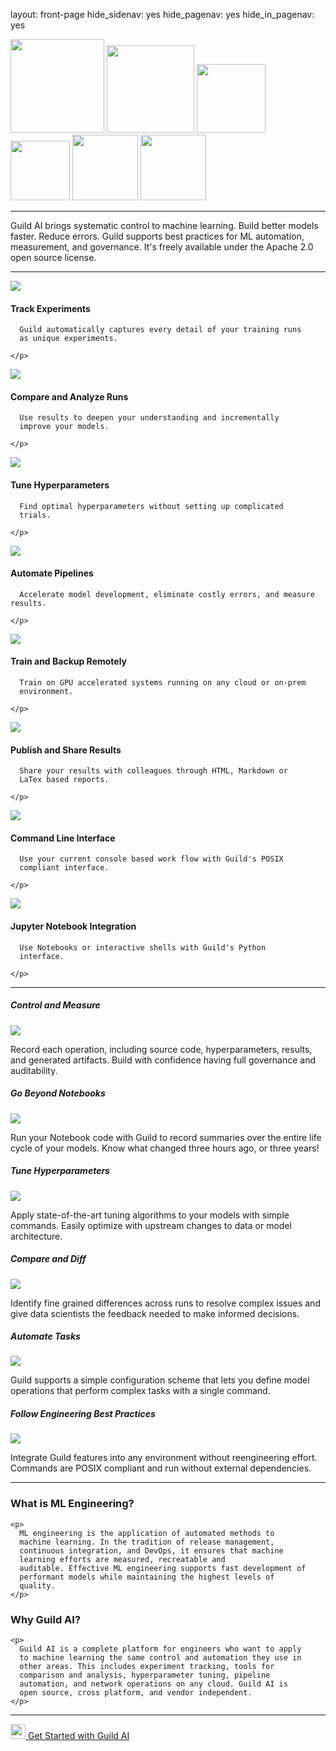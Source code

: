 layout: front-page
hide_sidenav: yes
hide_pagenav: yes
hide_in_pagenav: yes

<div class="row logos">
  <img src="/assets/img/tensorflow-logo.png" width="150">
  <img src="/assets/img/pytorch-logo.png" width="140">
  <img src="/assets/img/keras-logo.png" width="110">
  <img src="/assets/img/scikit-learn-logo.png" width="95">
  <img src="/assets/img/mxnet-logo.png" width="105">
  <img src="/assets/img/xgboost-logo.png" width="105">
</div>

---

<p class="highlight" markdown="1">

Guild AI brings systematic control to machine learning. Build better
models faster. Reduce errors. Guild supports best practices for ML
automation, measurement, and governance. It's freely available under
the Apache 2.0 open source license.

</p>

---

<div class="row other-features display-flex">

  <div class="col-sm-6">
    <img class="feature-icon" src="/assets/icons/folder-check.svg">
    <h4>Track Experiments</h4>
    <p>

      Guild automatically captures every detail of your training runs
      as unique experiments.

    </p>
  </div>

  <div class="col-sm-6">
    <img class="feature-icon" src="/assets/icons/analytics-graph.svg">
    <h4>Compare and Analyze Runs</h4>
    <p>

      Use results to deepen your understanding and incrementally
      improve your models.

    </p>
  </div>

  <div class="col-sm-6">
    <img class="feature-icon" src="/assets/icons/seo-search-star.svg">
    <h4>Tune Hyperparameters</h4>
    <p>

      Find optimal hyperparameters without setting up complicated
      trials.

    </p>
  </div>

  <div class="col-sm-6">
    <img class="feature-icon" src="/assets/icons/hierarchy.svg">
    <h4>Automate Pipelines</h4>
    <p>

      Accelerate model development, eliminate costly errors, and measure results.

    </p>
  </div>

  <div class="col-sm-6">
    <img class="feature-icon" src="/assets/icons/cloud-server.svg">
    <h4>Train and Backup Remotely</h4>
    <p>

      Train on GPU accelerated systems running on any cloud or on-prem
      environment.

    </p>
  </div>

  <div class="col-sm-6">
    <img class="feature-icon" src="/assets/icons/common-file-text-share.svg">
    <h4>Publish and Share Results</h4>
    <p>

      Share your results with colleagues through HTML, Markdown or
      LaTex based reports.

    </p>
  </div>

  <div class="col-sm-6">
    <img class="feature-icon" src="/assets/icons/app-window-code.svg">
    <h4>Command Line Interface</h4>
    <p>

      Use your current console based work flow with Guild's POSIX
      compliant interface.

    </p>
  </div>

  <div class="col-sm-6">
    <img class="feature-icon" src="/assets/icons/file-py.svg">
    <h4>Jupyter Notebook Integration</h4>
    <p>

      Use Notebooks or interactive shells with Guild's Python
      interface.

    </p>
  </div>
</div>

---

<div class="row img-features">

  <div class="col col-sm-6 match-height">
    <h5>Control and Measure</h5>
    <img class="md shadow" src="/assets/img/view-feature.png">
    <p>
      Record each operation, including source code, hyperparameters,
      results, and generated artifacts. Build with confidence having
      full governance and auditability.
    </p>
  </div>

  <div class="col col-sm-6 match-height">
    <h5>Go Beyond Notebooks</h5>
    <img class="md shadow" src="/assets/img/plot-feature.png">
    <p>
      Run your Notebook code with Guild to record summaries over the
      entire life cycle of your models. Know what changed three hours
      ago, or three years!
    </p>
  </div>

  <div class="col col-sm-6 match-height">
    <h5>Tune Hyperparameters</h5>
    <img class="md shadow" src="/assets/img/hparams-2-feature.png">
    <p>
      Apply state-of-the-art tuning algorithms to your models with
      simple commands. Easily optimize with upstream changes to data
      or model architecture.
    </p>
  </div>

  <div class="col col-sm-6 match-height">
    <h5>Compare and Diff</h5>
    <img class="md shadow" src="/assets/img/diff-feature.png">
    <p>
      Identify fine grained differences across runs to resolve complex
      issues and give data scientists the feedback needed to make
      informed decisions.
    </p>
  </div>

  <div class="col col-sm-6 match-height">
    <h5>Automate Tasks</h5>
    <img class="md shadow" src="/assets/img/code-feature.png">
    <p>
      Guild supports a simple configuration scheme that lets you
      define model operations that perform complex tasks with a single
      command.
    </p>
  </div>

  <div class="col col-sm-6 match-height">
    <h5>Follow Engineering Best Practices</h5>
    <img class="md shadow" src="/assets/img/compare-feature-3.png">
    <p>
      Integrate Guild features into any environment without
      reengineering effort. Commands are POSIX compliant and run
      without external dependencies.
    </p>
  </div>

</div>

---

<div class="row promo-qa">
  <div class="col-md-6">
    <h3>What is ML Engineering?</h3>

    <p>
      ML engineering is the application of automated methods to
      machine learning. In the tradition of release management,
      continuous integration, and DevOps, it ensures that machine
      learning efforts are measured, recreatable and
      auditable. Effective ML engineering supports fast development of
      performant models while maintaining the highest levels of
      quality.
    </p>
  </div>

  <div class="col-md-6">
    <h3>Why Guild AI?</h3>

    <p>
      Guild AI is a complete platform for engineers who want to apply
      to machine learning the same control and automation they use in
      other areas. This includes experiment tracking, tools for
      comparison and analysis, hyperparameter tuning, pipeline
      automation, and network operations on any cloud. Guild AI is
      open source, cross platform, and vendor independent.
    </p>
  </div>
</div>

---

<div class="col col-md-12 mt-5">
<div class="promo center">
<a class="btn btn-primary cta" href="https://my.guild.ai/start" target="_blank"><img src="/assets/icons/space-rocket-flying-white.svg" height="24"> Get Started with Guild AI</a>
</div>
</div>

<script type="text/javascript">
    var _paq = _paq || [];
    _paq.push(['AbTesting::create', {
        name: 'tagline', // you can also use '1' (ID of the experiment) to hide the name
        percentage: 100,
        includedTargets: [{"attribute":"url","inverted":"0","type":"equals_simple","value":"https:\/\/guild.ai\/"}],
        excludedTargets: [],
        variations: [
            {
                name: 'original',
                activate: function (event) {
                    // usually nothing needs to be done here
                }
            },
            {
                name: 'easiest', // you can also use '1' (ID of the variation) to hide the name
                activate: function(event) {
                    event.redirect('https://guild.ai?v2');
                }
            },                        {
                name: 'open-source', // you can also use '2' (ID of the variation) to hide the name
                activate: function(event) {
                    event.redirect('https://guild.ai?v3');
                }
            },                        {
                name: 'fastest', // you can also use '3' (ID of the variation) to hide the name
                activate: function(event) {
                    event.redirect('https://guild.ai?v4');
                }
            }
        ],
        trigger: function () {
            return true; // here you can further customize which of your visitors will participate in this experiment
        }
    }]);
</script>

<script type="text/javascript">
var search = window.location.search;
var tagline = document.querySelector("h1");
var bulletOne = document.querySelector(".tagline-bullets li:first-child");
if (search == "?v2") {
  tagline.innerText = "The easiest way to track experiments";
  bulletOne.childNodes[1].nodeValue = "Compare & Analyze";
} else if (search == "?v3") {
  tagline.innerText = "Open source ML experiment tracking";
  bulletOne.childNodes[1].nodeValue = "Compare & Analyze";
} else if (search == "?v4") {
  tagline.innerText = "Track experiments without changing your code";
  tagline.setAttribute("style", "max-width:15em");
  bulletOne.childNodes[1].nodeValue = "Compare & Analyze";
}
</script>
